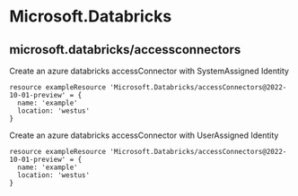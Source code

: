 # Microsoft.Databricks

## microsoft.databricks/accessconnectors

Create an azure databricks accessConnector with SystemAssigned Identity
```bicep
resource exampleResource 'Microsoft.Databricks/accessConnectors@2022-10-01-preview' = {
  name: 'example'
  location: 'westus'
}
```

Create an azure databricks accessConnector with UserAssigned Identity
```bicep
resource exampleResource 'Microsoft.Databricks/accessConnectors@2022-10-01-preview' = {
  name: 'example'
  location: 'westus'
}
```
